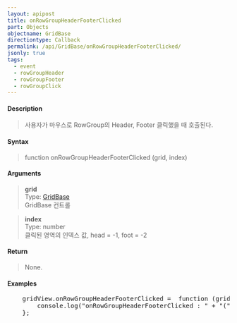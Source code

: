 ```yaml
---
layout: apipost
title: onRowGroupHeaderFooterClicked
part: Objects
objectname: GridBase
directiontype: Callback
permalink: /api/GridBase/onRowGroupHeaderFooterClicked/
jsonly: true
tags:
  - event
  - rowGroupHeader
  - rowGroupFooter
  - rowGroupClick
---
```



#### Description

> 사용자가 마우스로 RowGroup의 Header, Footer 클릭했을 때 호출된다.  

#### Syntax

> function onRowGroupHeaderFooterClicked (grid, index)  

#### Arguments

> **grid**  
> Type: [GridBase](/api/GridBase/)  
> GridBase 컨트롤  

> **index**  
> Type: number  
> 클릭된 영역의 인덱스 값, head = -1, foot = -2

#### Return

> None.  

#### Examples 

<pre class="prettyprint">
    gridView.onRowGroupHeaderFooterClicked =  function (grid, index) {
        console.log("onRowGroupHeaderFooterClicked : " + "(" + index + ")")
    };
</pre>

